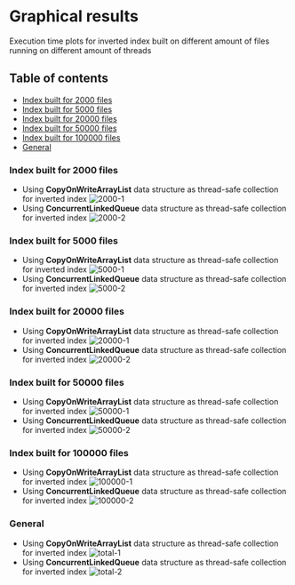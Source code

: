 # Graphical results
Execution time plots for inverted index built on different amount of files running on different amount of threads
## Table of contents
- [Index built for 2000 files](#Index-built-for-2000-files)
- [Index built for 5000 files](#Index-built-for-5000-files)
- [Index built for 20000 files](#Index-built-for-20000-files)
- [Index built for 50000 files](#Index-built-for-50000-files)
- [Index built for 100000 files](#Index-built-for-100000-files)
- [General](#General)

### Index built for 2000 files
- Using __CopyOnWriteArrayList__ data structure as thread-safe collection for inverted index
    ![2000-1](./concurrent-list-exec-time-2000.png)
- Using __ConcurrentLinkedQueue__ data structure as thread-safe collection for inverted index
    ![2000-2](./concurrent-queue-exec-time-2000.png)

### Index built for 5000 files
- Using __CopyOnWriteArrayList__ data structure as thread-safe collection for inverted index
    ![5000-1](./concurrent-list-exec-time-5000.png)
- Using __ConcurrentLinkedQueue__ data structure as thread-safe collection for inverted index
    ![5000-2](./concurrent-queue-exec-time-5000.png)

### Index built for 20000 files
- Using __CopyOnWriteArrayList__ data structure as thread-safe collection for inverted index
    ![20000-1](./concurrent-list-exec-time-20000.png)
- Using __ConcurrentLinkedQueue__ data structure as thread-safe collection for inverted index
    ![20000-2](./concurrent-queue-exec-time-20000.png)

### Index built for 50000 files
- Using __CopyOnWriteArrayList__ data structure as thread-safe collection for inverted index
    ![50000-1](./concurrent-list-exec-time-50000.png)
- Using __ConcurrentLinkedQueue__ data structure as thread-safe collection for inverted index
    ![50000-2](./concurrent-queue-exec-time-50000.png)

### Index built for 100000 files
- Using __CopyOnWriteArrayList__ data structure as thread-safe collection for inverted index
    ![100000-1](./concurrent-list-exec-time-100000.png)
- Using __ConcurrentLinkedQueue__ data structure as thread-safe collection for inverted index
    ![100000-2](./concurrent-queue-exec-time-100000.png)

### General
- Using __CopyOnWriteArrayList__ data structure as thread-safe collection for inverted index
    ![total-1](./concurrent-list-exec-time-total.png)
- Using __ConcurrentLinkedQueue__ data structure as thread-safe collection for inverted index
    ![total-2](./concurrent-queue-exec-time-total.png)
